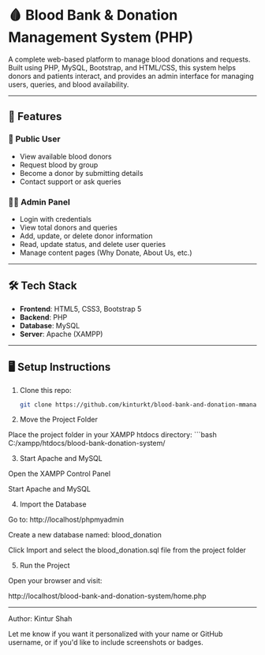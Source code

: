 # 🩸 Blood Bank & Donation Management System (PHP)

A complete web-based platform to manage blood donations and requests. Built using PHP, MySQL, Bootstrap, and HTML/CSS, this system helps donors and patients interact, and provides an admin interface for managing users, queries, and blood availability.

---

## 🔗 Features

### 👥 Public User
- View available blood donors
- Request blood by group
- Become a donor by submitting details
- Contact support or ask queries

### 🧑‍💼 Admin Panel
- Login with credentials
- View total donors and queries
- Add, update, or delete donor information
- Read, update status, and delete user queries
- Manage content pages (Why Donate, About Us, etc.)

---

## 🛠️ Tech Stack

- **Frontend**: HTML5, CSS3, Bootstrap 5
- **Backend**: PHP
- **Database**: MySQL
- **Server**: Apache (XAMPP)

---

## 🖥️ Setup Instructions

1. Clone this repo:
   ```bash
   git clone https://github.com/kinturkt/blood-bank-and-donation-mmanagement-system.git

2. Move the Project Folder

Place the project folder in your XAMPP htdocs directory:
    ```bash
    C:/xampp/htdocs/blood-bank-donation-system/

3. Start Apache and MySQL

Open the XAMPP Control Panel

Start Apache and MySQL

4. Import the Database

Go to: http://localhost/phpmyadmin

Create a new database named: blood_donation

Click Import and select the blood_donation.sql file from the project folder

5. Run the Project

Open your browser and visit:

http://localhost/blood-bank-and-donation-system/home.php

---

Author:
Kintur Shah

Let me know if you want it personalized with your name or GitHub username, or if you'd like to include screenshots or badges.
